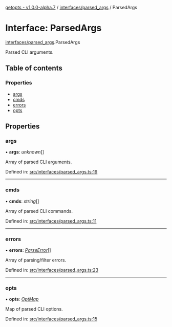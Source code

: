 [getopts - v1.0.0-alpha.7](../README.md) / [interfaces/parsed_args](../modules/interfaces_parsed_args.md) / ParsedArgs

# Interface: ParsedArgs

[interfaces/parsed_args](../modules/interfaces_parsed_args.md).ParsedArgs

Parsed CLI arguments.

## Table of contents

### Properties

- [args](interfaces_parsed_args.parsedargs.md#args)
- [cmds](interfaces_parsed_args.parsedargs.md#cmds)
- [errors](interfaces_parsed_args.parsedargs.md#errors)
- [opts](interfaces_parsed_args.parsedargs.md#opts)

## Properties

### args

• **args**: _unknown_[]

Array of parsed CLI arguments.

Defined in: [src/interfaces/parsed_args.ts:19](https://github.com/prasadrajandran/node-getopts/blob/4a1b437/src/interfaces/parsed_args.ts#L19)

---

### cmds

• **cmds**: _string_[]

Array of parsed CLI commands.

Defined in: [src/interfaces/parsed_args.ts:11](https://github.com/prasadrajandran/node-getopts/blob/4a1b437/src/interfaces/parsed_args.ts#L11)

---

### errors

• **errors**: [_ParseError_](../classes/classes_errors.parseerror.md)[]

Array of parsing/filter errors.

Defined in: [src/interfaces/parsed_args.ts:23](https://github.com/prasadrajandran/node-getopts/blob/4a1b437/src/interfaces/parsed_args.ts#L23)

---

### opts

• **opts**: [_OptMap_](../modules/interfaces_opt_map.md#optmap)

Map of parsed CLI options.

Defined in: [src/interfaces/parsed_args.ts:15](https://github.com/prasadrajandran/node-getopts/blob/4a1b437/src/interfaces/parsed_args.ts#L15)
